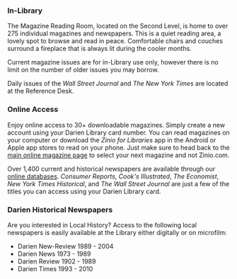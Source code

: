 <div class="row margin-bottom-10">
<div class="col-md-4">

### In-Library 
The Magazine Reading Room, located on the Second Level, is home to over 275 individual magazines and newspapers. This is a quiet reading area, a lovely spot to browse and read in peace. Comfortable chairs and couches surround a fireplace that is always lit during the cooler months.

Current magazine issues are for in-Library use only, however there is no limit on the number of older issues you may borrow.

Daily issues of the <em>Wall Street Journal</em> and <em>The New York Times</em> are located at the Reference Desk.

</div>
<div class="col-md-4">

### Online Access
Enjoy online access to 30+ downloadable magazines. Simply create a new account using your Darien Library card number. You can read magazines on your computer or download the <em>Zinio for Libraries</em> app in the Android or Apple app stores to read on your phone. Just make sure to head back to the [main online magazine page](https://www.rbdigital.com/darienct/service/zinio/landing? "Online magazines") to select your next magazine and not Zinio.com. 

Over 1,400 current and historical newspapers are available through our [online databases](/research/category/magazines-and-newspapers "Magazines and Newspapers databases"). <em>Consumer Reports</em>, <em>Cook's Illustrated</em>, <em>The Economist</em>, <em>New York Times Historical</em>, and <em>The Wall Street Journal</em> are just a few of the titles you can access using your Darien Library card.

</div>
<div class="col-md-4">

### Darien Historical Newspapers
Are you interested in Local History? Access to the following local newspapers is easily available at the Library either digitally or on microfilm: 

* Darien New-Review 1989 - 2004
* Darien News 1973 - 1989
* Darien Review 1902 - 1989
* Darien Times 1993 - 2010

</div>
</div>
